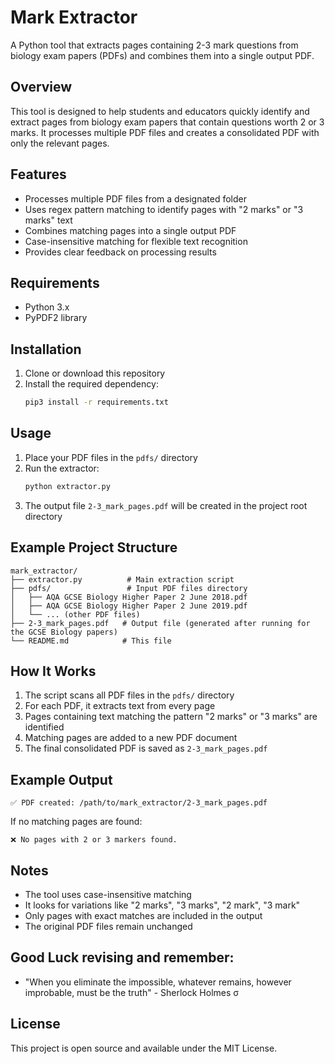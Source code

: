 # Mark Extractor

A Python tool that extracts pages containing 2-3 mark questions from biology exam papers (PDFs) and combines them into a single output PDF.

## Overview

This tool is designed to help students and educators quickly identify and extract pages from biology exam papers that contain questions worth 2 or 3 marks. It processes multiple PDF files and creates a consolidated PDF with only the relevant pages.

## Features

- Processes multiple PDF files from a designated folder
- Uses regex pattern matching to identify pages with "2 marks" or "3 marks" text
- Combines matching pages into a single output PDF
- Case-insensitive matching for flexible text recognition
- Provides clear feedback on processing results

## Requirements

- Python 3.x
- PyPDF2 library

## Installation

1. Clone or download this repository
2. Install the required dependency:
   ```bash
   pip3 install -r requirements.txt
      ```

## Usage

1. Place your PDF files in the `pdfs/` directory
2. Run the extractor:
   ```bash
   python extractor.py
   ```
3. The output file `2-3_mark_pages.pdf` will be created in the project root directory

## Example Project Structure

```
mark_extractor/
├── extractor.py          # Main extraction script
├── pdfs/                 # Input PDF files directory
│   ├── AQA GCSE Biology Higher Paper 2 June 2018.pdf
│   ├── AQA GCSE Biology Higher Paper 2 June 2019.pdf
│   └── ... (other PDF files)
├── 2-3_mark_pages.pdf   # Output file (generated after running for the GCSE Biology papers)
└── README.md            # This file
```

## How It Works

1. The script scans all PDF files in the `pdfs/` directory
2. For each PDF, it extracts text from every page
3. Pages containing text matching the pattern "2 marks" or "3 marks" are identified
4. Matching pages are added to a new PDF document
5. The final consolidated PDF is saved as `2-3_mark_pages.pdf`

## Example Output

```
✅ PDF created: /path/to/mark_extractor/2-3_mark_pages.pdf
```

If no matching pages are found:
```
❌ No pages with 2 or 3 markers found.
```

## Notes

- The tool uses case-insensitive matching
- It looks for variations like "2 marks", "3 marks", "2 mark", "3 mark"
- Only pages with exact matches are included in the output
- The original PDF files remain unchanged

## Good Luck revising and remember:
- "When you eliminate the impossible, whatever remains, however improbable, must be the truth" - Sherlock Holmes σ


## License

This project is open source and available under the MIT License.